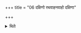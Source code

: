+++
title = "06 दक्षिणो रथवाहनवाहो दक्षिणा"

+++

<details><summary>थिते</summary>

6. The sacrificial gift (for this offering) should be the right ox which carries the stand of a chariot.  
</details>

